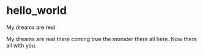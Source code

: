 # hello_world

My dreams are real

My dreams are real there coming true the monster there all here. Now there all with you.
